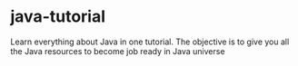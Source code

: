 # java-tutorial
Learn everything about Java in one tutorial. The objective is to give you all the Java resources to become job ready in Java universe
